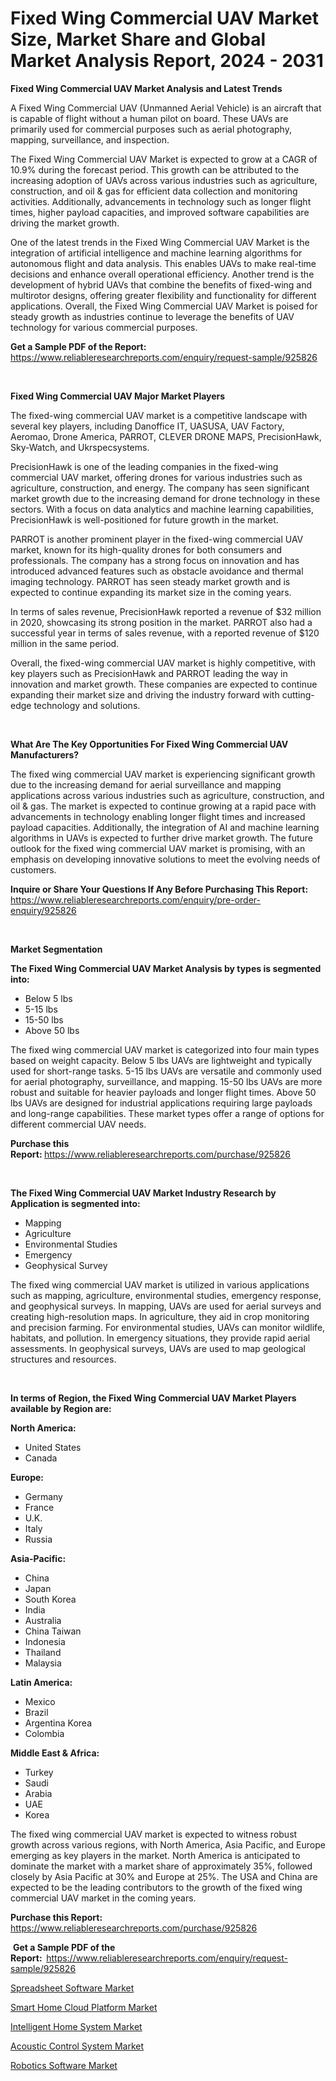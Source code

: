 <p><h1>Fixed Wing Commercial UAV Market Size, Market Share and Global Market Analysis Report, 2024 - 2031</h1></p><p><strong>Fixed Wing Commercial UAV Market Analysis and Latest Trends</strong></p>
<p><p>A Fixed Wing Commercial UAV (Unmanned Aerial Vehicle) is an aircraft that is capable of flight without a human pilot on board. These UAVs are primarily used for commercial purposes such as aerial photography, mapping, surveillance, and inspection.</p><p>The Fixed Wing Commercial UAV Market is expected to grow at a CAGR of 10.9% during the forecast period. This growth can be attributed to the increasing adoption of UAVs across various industries such as agriculture, construction, and oil & gas for efficient data collection and monitoring activities. Additionally, advancements in technology such as longer flight times, higher payload capacities, and improved software capabilities are driving the market growth.</p><p>One of the latest trends in the Fixed Wing Commercial UAV Market is the integration of artificial intelligence and machine learning algorithms for autonomous flight and data analysis. This enables UAVs to make real-time decisions and enhance overall operational efficiency. Another trend is the development of hybrid UAVs that combine the benefits of fixed-wing and multirotor designs, offering greater flexibility and functionality for different applications. Overall, the Fixed Wing Commercial UAV Market is poised for steady growth as industries continue to leverage the benefits of UAV technology for various commercial purposes.</p></p>
<p><strong>Get a Sample PDF of the Report:&nbsp;</strong> <a href="https://www.reliableresearchreports.com/enquiry/request-sample/925826">https://www.reliableresearchreports.com/enquiry/request-sample/925826</a></p>
<p>&nbsp;</p>
<p><strong>Fixed Wing Commercial UAV Major Market Players</strong></p>
<p><p>The fixed-wing commercial UAV market is a competitive landscape with several key players, including Danoffice IT, UASUSA, UAV Factory, Aeromao, Drone America, PARROT, CLEVER DRONE MAPS, PrecisionHawk, Sky-Watch, and Ukrspecsystems. </p><p>PrecisionHawk is one of the leading companies in the fixed-wing commercial UAV market, offering drones for various industries such as agriculture, construction, and energy. The company has seen significant market growth due to the increasing demand for drone technology in these sectors. With a focus on data analytics and machine learning capabilities, PrecisionHawk is well-positioned for future growth in the market.</p><p>PARROT is another prominent player in the fixed-wing commercial UAV market, known for its high-quality drones for both consumers and professionals. The company has a strong focus on innovation and has introduced advanced features such as obstacle avoidance and thermal imaging technology. PARROT has seen steady market growth and is expected to continue expanding its market size in the coming years.</p><p>In terms of sales revenue, PrecisionHawk reported a revenue of $32 million in 2020, showcasing its strong position in the market. PARROT also had a successful year in terms of sales revenue, with a reported revenue of $120 million in the same period.</p><p>Overall, the fixed-wing commercial UAV market is highly competitive, with key players such as PrecisionHawk and PARROT leading the way in innovation and market growth. These companies are expected to continue expanding their market size and driving the industry forward with cutting-edge technology and solutions.</p></p>
<p>&nbsp;</p>
<p><strong>What Are The Key Opportunities For Fixed Wing Commercial UAV Manufacturers?</strong></p>
<p><p>The fixed wing commercial UAV market is experiencing significant growth due to the increasing demand for aerial surveillance and mapping applications across various industries such as agriculture, construction, and oil & gas. The market is expected to continue growing at a rapid pace with advancements in technology enabling longer flight times and increased payload capacities. Additionally, the integration of AI and machine learning algorithms in UAVs is expected to further drive market growth. The future outlook for the fixed wing commercial UAV market is promising, with an emphasis on developing innovative solutions to meet the evolving needs of customers.</p></p>
<p><strong>Inquire or Share Your Questions If Any Before Purchasing This Report:</strong> <a href="https://www.reliableresearchreports.com/enquiry/pre-order-enquiry/925826">https://www.reliableresearchreports.com/enquiry/pre-order-enquiry/925826</a></p>
<p>&nbsp;</p>
<p><strong>Market Segmentation</strong></p>
<p><strong>The Fixed Wing Commercial UAV Market Analysis by types is segmented into:</strong></p>
<p><ul><li>Below 5 lbs</li><li>5-15 lbs</li><li>15-50 lbs</li><li>Above 50 lbs</li></ul></p>
<p><p>The fixed wing commercial UAV market is categorized into four main types based on weight capacity. Below 5 lbs UAVs are lightweight and typically used for short-range tasks. 5-15 lbs UAVs are versatile and commonly used for aerial photography, surveillance, and mapping. 15-50 lbs UAVs are more robust and suitable for heavier payloads and longer flight times. Above 50 lbs UAVs are designed for industrial applications requiring large payloads and long-range capabilities. These market types offer a range of options for different commercial UAV needs.</p></p>
<p><strong>Purchase this Report:&nbsp;</strong><a href="https://www.reliableresearchreports.com/purchase/925826">https://www.reliableresearchreports.com/purchase/925826</a></p>
<p>&nbsp;</p>
<p><strong>The Fixed Wing Commercial UAV Market Industry Research by Application is segmented into:</strong></p>
<p><ul><li>Mapping</li><li>Agriculture</li><li>Environmental Studies</li><li>Emergency</li><li>Geophysical Survey</li></ul></p>
<p><p>The fixed wing commercial UAV market is utilized in various applications such as mapping, agriculture, environmental studies, emergency response, and geophysical surveys. In mapping, UAVs are used for aerial surveys and creating high-resolution maps. In agriculture, they aid in crop monitoring and precision farming. For environmental studies, UAVs can monitor wildlife, habitats, and pollution. In emergency situations, they provide rapid aerial assessments. In geophysical surveys, UAVs are used to map geological structures and resources.</p></p>
<p>&nbsp;</p>
<p><strong>In terms of Region, the Fixed Wing Commercial UAV Market Players available by Region are:</strong></p>
<p>
    <p> <strong> North America: </strong>
        <ul>
            <li>United States</li>
            <li>Canada</li>
        </ul>
        </p> 
    <p> <strong> Europe: </strong>
        <ul>
            <li>Germany</li>
            <li>France</li>
            <li>U.K.</li>
            <li>Italy</li>
            <li>Russia</li>
        </ul>
        </p> 
    <p> <strong> Asia-Pacific: </strong>
        <ul>
            <li>China</li>
            <li>Japan</li>
            <li>South Korea</li>
            <li>India</li>
            <li>Australia</li>
            <li>China Taiwan</li>
            <li>Indonesia</li>
            <li>Thailand</li>
            <li>Malaysia</li>
        </ul>
        </p> 
    <p> <strong> Latin America: </strong>
        <ul>
            <li>Mexico</li>
            <li>Brazil</li>
            <li>Argentina Korea</li>
            <li>Colombia</li>
        </ul>
        </p> 
    <p> <strong> Middle East & Africa: </strong>
        <ul>
            <li>Turkey</li>
            <li>Saudi</li>
            <li>Arabia</li>
            <li>UAE</li>
            <li>Korea</li>
        </ul>
    </p>
    </p>
<p><p>The fixed wing commercial UAV market is expected to witness robust growth across various regions, with North America, Asia Pacific, and Europe emerging as key players in the market. North America is anticipated to dominate the market with a market share of approximately 35%, followed closely by Asia Pacific at 30% and Europe at 25%. The USA and China are expected to be the leading contributors to the growth of the fixed wing commercial UAV market in the coming years.</p></p>
<p><strong>Purchase this Report: </strong><a href="https://www.reliableresearchreports.com/purchase/925826">https://www.reliableresearchreports.com/purchase/925826</a></p>
<p>&nbsp;<strong>Get a Sample PDF of the Report:&nbsp;&nbsp;</strong><a href="https://www.reliableresearchreports.com/enquiry/request-sample/925826">https://www.reliableresearchreports.com/enquiry/request-sample/925826</a></p>
<p><strong></strong></p>
<p><p><a href="https://medium.com/p/a68b652edccf/edit">Spreadsheet Software Market</a></p><p><a href="https://medium.com/@stephenarmstrong52/smart-home-cloud-platform-market-the-key-to-successful-business-strategy-forecast-till-2031-d23d04321091">Smart Home Cloud Platform Market</a></p><p><a href="https://medium.com/@stephenarmstrong52/intelligent-home-system-market-size-cagr-trends-2024-2030-81077c9e4518">Intelligent Home System Market</a></p><p><a href="https://medium.com/@tiannathiel2023/acoustic-control-system-market-outlook-industry-overview-and-forecast-2024-to-2031-84add7add6bf">Acoustic Control System Market</a></p><p><a href="https://medium.com/@juliecastro06/robotics-software-market-report-reveals-the-latest-trends-and-growth-opportunities-of-this-market-27743876e9a8">Robotics Software Market</a></p></p>